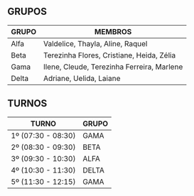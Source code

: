 ## GRUPOS

| **GRUPO**  | **MEMBROS**                        |
|--------|--------------------------------|
| Alfa   | Valdelice, Thayla, Aline, Raquel           |
| Beta   | Terezinha Flores, Cristiane, Heida, Zélia           |
| Gama   | Ilene, Cleude, Terezinha Ferreira, Marlene      |
| Delta  | Adriane, Uelida, Laiane     |

## TURNOS

| **TURNO**  | **GRUPO**                        |
|--------|--------------------------------|
| 1º (07:30 - 08:30)   | GAMA           |
| 2º (08:30 - 09:30)  | BETA           |
| 3º (09:30 - 10:30)  | ALFA      |
| 4º (10:30 - 11:30) | DELTA     |
| 5º (11:30 - 12:15) | GAMA     |